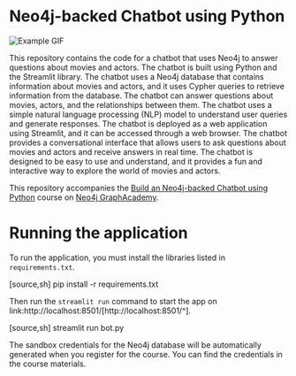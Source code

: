 # Neo4j-backed Chatbot using Python
![Example GIF](llm-chatbot-python\demo_videos\chatbot.gif)

This repository contains the code for a chatbot that uses Neo4j to answer questions about movies and actors. The chatbot is built using Python and the Streamlit library. The chatbot uses a Neo4j database that contains information about movies and actors, and it uses Cypher queries to retrieve information from the database. The chatbot can answer questions about movies, actors, and the relationships between them. The chatbot uses a simple natural language processing (NLP) model to understand user queries and generate responses. The chatbot is deployed as a web application using Streamlit, and it can be accessed through a web browser. The chatbot provides a conversational interface that allows users to ask questions about movies and actors and receive answers in real time. The chatbot is designed to be easy to use and understand, and it provides a fun and interactive way to explore the world of movies and actors.

This repository accompanies the [Build an Neo4j-backed Chatbot using Python](https://graphacademy.neo4j.com/courses/llm-chatbot-python/?ref=github) course on [Neo4j GraphAcademy](https://graphacademy.neo4j.com/?ref=github).

# Running the application

To run the application, you must install the libraries listed in `requirements.txt`.

[source,sh]
pip install -r requirements.txt

Then run the `streamlit run` command to start the app on link:http://localhost:8501/[http://localhost:8501/^].

[source,sh]
streamlit run bot.py

The sandbox credentials for the Neo4j database will be automatically generated when you register for the course. You can find the credentials in the course materials.